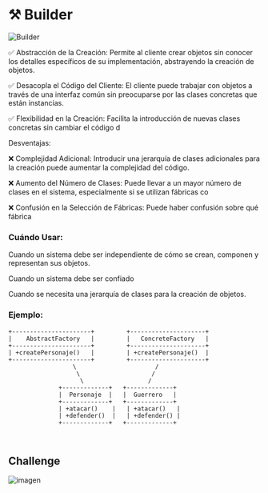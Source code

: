# ⚒️ Builder



![Builder](https://reactiveprogramming.io/_next/image?url=%2Fbooks%2Fpatterns%2Fimg%2Fpatterns-articles%2Fbuilder-diagram.png&w=3840&q=75)

✅ Abstracción de la Creación: Permite al cliente crear objetos sin conocer los detalles específicos de su implementación, abstrayendo la creación de objetos.

✅ Desacopla el Código del Cliente: El cliente puede trabajar con objetos a través de una interfaz común sin preocuparse por las clases concretas que están instancias.

✅ Flexibilidad en la Creación: Facilita la introducción de nuevas clases concretas sin cambiar el código d

Desventajas:

❌  Complejidad Adicional: Introducir una jerarquía de clases adicionales para la creación puede aumentar la complejidad del código.

❌ Aumento del Número de Clases: Puede llevar a un mayor número de clases en el sistema, especialmente si se utilizan fábricas co

❌ Confusión en la Selección de Fábricas: Puede haber confusión sobre qué fábrica

### Cuándo Usar:

Cuando un sistema debe ser independiente de cómo se crean, componen y representan sus objetos.

Cuando un sistema debe ser confiado

Cuando se necesita una jerarquía de clases para la creación de objetos.

### Ejemplo:

```shell
+----------------------+         +---------------------+
|    AbstractFactory   |         |   ConcreteFactory   |
+----------------------+         +---------------------+
| +createPersonaje()   |         | +createPersonaje()  |
+----------------------+         +---------------------+
                  \                      /
                   \                    /
                    \                  /
              +-------------+   +-------------+
              |  Personaje  |   |  Guerrero   |
              +-------------+   +-------------+
              | +atacar()    |   | +atacar()   |
              | +defender()  |   | +defender() |
              +-------------+   +-------------+



```

## Challenge

![imagen]()